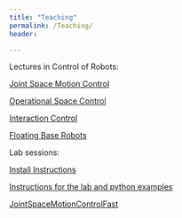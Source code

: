```yaml
---
title: "Teaching"
permalink: /Teaching/
header:

---
```


Lectures in Control of Robots:

[Joint Space Motion Control](https://www.dropbox.com/s/1tl5s22ms3ktbb9/jointSpaceControlV2.pdf)

[Operational Space Control](https://www.dropbox.com/s/ohilzc7g8so5erk/operationalSpaceControl.pdf)

[Interaction Control](https://www.dropbox.com/s/7b49lmr4jn3warn/interactionControl.pdf)

[Floating Base Robots](https://www.dropbox.com/s/1tl5s22ms3ktbb9/jointSpaceControlV2.pdf)



Lab sessions:

[Install Instructions](https://www.dropbox.com/s/7pl7gokup5a9ku3/install.txt?dl=0)

[Instructions for the lab and python examples](https://www.dropbox.com/s/598n6zarutt06cm/lab.zip)

[JointSpaceMotionControlFast](https://www.dropbox.com/s/rf0n6h68tee12xw/jointSpaceMotionControlFast.py?dl=0)



